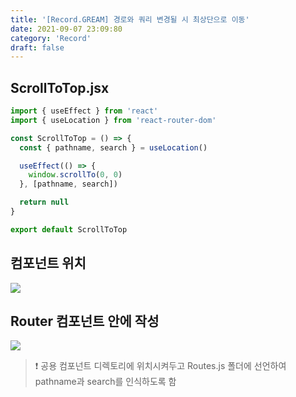 ```yaml
---
title: '[Record.GREAM] 경로와 쿼리 변경될 시 최상단으로 이동'
date: 2021-09-07 23:09:80
category: 'Record'
draft: false
---
```


## ScrollToTop.jsx

```jsx
import { useEffect } from 'react'
import { useLocation } from 'react-router-dom'

const ScrollToTop = () => {
  const { pathname, search } = useLocation()

  useEffect(() => {
    window.scrollTo(0, 0)
  }, [pathname, search])

  return null
}

export default ScrollToTop
```

## 컴포넌트 위치

![](https://images.velog.io/images/silviaoh/post/c98eef30-0b7a-48c2-849a-99d39f507da3/image.png)

## Router 컴포넌트 안에 작성

![](https://images.velog.io/images/silviaoh/post/d4dc5273-30ba-4846-8f01-c7a62948d53e/image.png)

> ❗️ 공용 컴포넌트 디렉토리에 위치시켜두고 Routes.js 폴더에 선언하여 pathname과 search를 인식하도록 함

